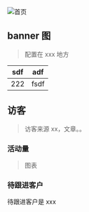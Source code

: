 ![首页](/images/home01.png)

## banner 图

> 配置在 xxx 地方

| sdf | adf  |
| --- | ---- |
| 222 | fsdf |

## 访客

> 访客来源 xx，文章。。

### 活动量

> 图表

### 待跟进客户

待跟进客户是 xxx
